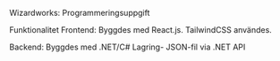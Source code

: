 Wizardworks: Programmeringsuppgift

Funktionalitet
Frontend:
Byggdes med React.js.
TailwindCSS användes.

Backend:
Byggdes med .NET/C#
Lagring- JSON-fil via .NET API
